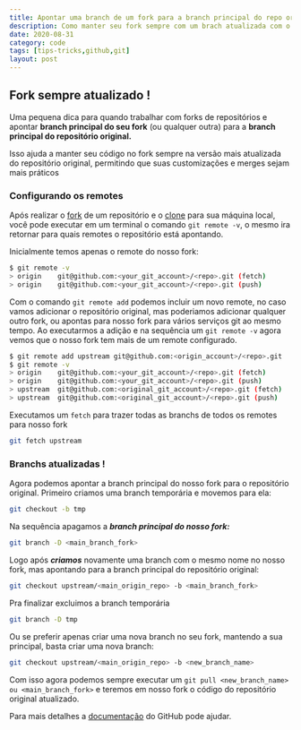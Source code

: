 ```yaml
---
title: Apontar uma branch de um fork para a branch principal do repo original
description: Como manter seu fork sempre com um brach atualizada com o repo original.
date: 2020-08-31
category: code
tags: [tips-tricks,github,git]
layout: post
---
```

## Fork sempre atualizado !

Uma pequena dica para quando trabalhar com forks de repositórios e apontar **branch principal do seu fork** (ou qualquer outra) para a **branch principal do repositório original.**

Isso ajuda a manter seu código no fork sempre na versão mais atualizada do repositório original, permitindo que suas customizações e merges sejam mais práticos

### Configurando os remotes

Após realizar o [fork](https://docs.github.com/en/github/getting-started-with-github/fork-a-repo) de um repositório e o [clone](https://docs.github.com/en/github/creating-cloning-and-archiving-repositories/cloning-a-repository) para sua máquina local, você pode executar em um terminal o comando `git remote -v`, o mesmo ira retornar para quais remotes o repositório está apontando.

Inicialmente temos apenas o remote do nosso fork:

```bash
$ git remote -v
> origin	git@github.com:<your_git_account>/<repo>.git (fetch)
> origin	git@github.com:<your_git_account>/<repo>.git (push)
```

Com o comando `git remote add` podemos incluir um novo remote, no caso vamos adicionar o repositório original, mas poderiamos adicionar qualquer outro fork, ou apontas para nosso fork para vários serviços git ao mesmo tempo.
Ao executarmos a adição e na sequência um `git remote -v` agora vemos que o nosso fork tem mais de um remote configurado.

```bash
$ git remote add upstream git@github.com:<origin_account>/<repo>.git
$ git remote -v
> origin	git@github.com:<your_git_account>/<repo>.git (fetch)
> origin	git@github.com:<your_git_account>/<repo>.git (push)
> upstream	git@github.com:<original_git_account>/<repo>.git (fetch)
> upstream	git@github.com:<original_git_account>/<repo>.git (push) 
```

Executamos um `fetch` para trazer todas as branchs de todos os remotes para nosso fork

```bash
git fetch upstream
```

### Branchs atualizadas !

Agora podemos apontar a branch principal do nosso fork para o repositório original. Primeiro criamos uma branch temporária e movemos para ela:

```bash
git checkout -b tmp
```

Na sequência apagamos a **_branch principal do nosso fork:_**

```bash
git branch -D <main_branch_fork>
```

Logo após **_criamos_** novamente uma branch com o mesmo nome no nosso fork, mas apontando para a branch principal do repositório original:

```bash
git checkout upstream/<main_origin_repo> -b <main_branch_fork>
```

Pra finalizar excluimos a branch temporária

```bash
git branch -D tmp
```

Ou se preferir apenas criar uma nova branch no seu fork, mantendo a sua principal, basta criar uma nova branch:

```bash
git checkout upstream/<main_origin_repo> -b <new_branch_name>
```

Com isso agora podemos sempre executar um `git pull <new_branch_name> ou <main_branch_fork>` e teremos em nosso fork o código do repositório original atualizado.

Para mais detalhes a [documentação](https://docs.github.com/pt/github/collaborating-with-issues-and-pull-requests/configuring-a-remote-for-a-fork) do GitHub pode ajudar.